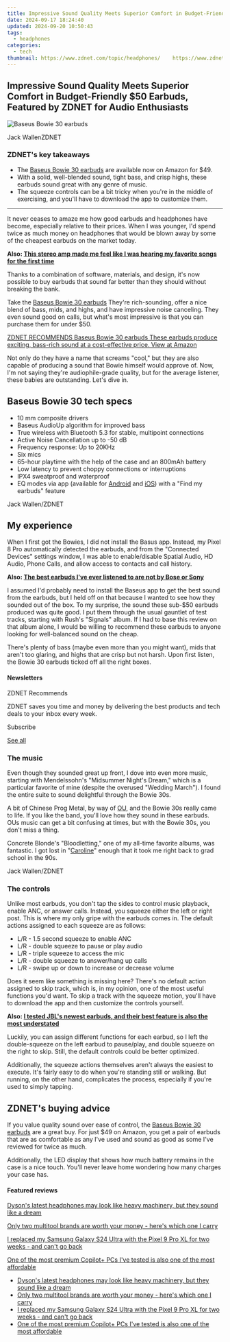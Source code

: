 ```yaml
---
title: Impressive Sound Quality Meets Superior Comfort in Budget-Friendly $50 Earbuds, Featured by ZDNET for Audio Enthusiasts
date: 2024-09-17 18:24:40
updated: 2024-09-20 10:50:43
tags:
  - headphones
categories:
  - tech
thumbnail: https://www.zdnet.com/topic/headphones/    https://www.zdnet.com/a/img/resize/d7dbd90f97c590467cee36fbac2158a2b6d32245/2024/07/23/709e4f22-310a-4385-a505-0209b92d9010/bowie30hero.jpg?width=170&height=96&fit=crop&auto=webp
---
```


## Impressive Sound Quality Meets Superior Comfort in Budget-Friendly $50 Earbuds, Featured by ZDNET for Audio Enthusiasts

![Baseus Bowie 30 earbuds](https://www.zdnet.com/a/img/resize/a7959c6f93c2d2b4c0e4d70cc62557c99aebe7ee/2024/07/23/709e4f22-310a-4385-a505-0209b92d9010/bowie30hero.jpg?auto=webp&width=1280)

Jack WallenZDNET

### ZDNET's key takeaways

* The [Baseus Bowie 30 earbuds](https://buy.geni.us/Proxy.ashx?TSID=368250&GR%5FURL=https%3A%2F%2Fwww.amazon.com%2FBaseus-Cancelling-Sound-50dB-Multipoint-Customizd-Bowie%2Fdp%2FB0CZ8FT6TD%2F%3Ftag%3Dzd-buy-button-20%26ascsubtag%3D%5F%5FCOM%5FCLICK%5FID%5F%5F%7C2d48d5d5-3327-446c-8244-6bf157f242cb%7Cdtp&dtb=1) are available now on Amazon for $49.
* With a solid, well-blended sound, tight bass, and crisp highs, these earbuds sound great with any genre of music.
* The squeeze controls can be a bit tricky when you're in the middle of exercising, and you'll have to download the app to customize them.

---

It never ceases to amaze me how good earbuds and headphones have become, especially relative to their prices. When I was younger, I'd spend twice as much money on headphones that would be blown away by some of the cheapest earbuds on the market today. 

**Also: [This stereo amp made me feel like I was hearing my favorite songs for the first time](https://www.zdnet.com/home-and-office/home-entertainment/this-stereo-amp-made-me-feel-like-i-was-hearing-my-favorite-songs-for-the-first-time/)**

Thanks to a combination of software, materials, and design, it's now possible to buy earbuds that sound far better than they should without breaking the bank.   
  
Take the [Baseus Bowie 30 earbuds](https://buy.geni.us/Proxy.ashx?TSID=368250&GR%5FURL=https%3A%2F%2Fwww.amazon.com%2FBaseus-Cancelling-Sound-50dB-Multipoint-Customizd-Bowie%2Fdp%2FB0CZ8FT6TD%2F%3Ftag%3Dzd-buy-button-20%26ascsubtag%3D%5F%5FCOM%5FCLICK%5FID%5F%5F%7C2d48d5d5-3327-446c-8244-6bf157f242cb%7Cdtp&dtb=1) They're rich-sounding, offer a nice blend of bass, mids, and highs, and have impressive noise canceling. They even sound good on calls, but what's most impressive is that you can purchase them for under $50\. 

[ZDNET RECOMMENDS Baseus Bowie 30 earbuds These earbuds produce exciting, bass-rich sound at a cost-effective price. View at Amazon](https://buy.geni.us/Proxy.ashx?TSID=368250&GR%5FURL=https%3A%2F%2Fwww.amazon.com%2FBaseus-Cancelling-Sound-50dB-Multipoint-Customizd-Bowie%2Fdp%2FB0CZ8FT6TD%2F%3Ftag%3Dzd-buy-button-20%26ascsubtag%3D%5F%5FCOM%5FCLICK%5FID%5F%5F%7C2d48d5d5-3327-446c-8244-6bf157f242cb%7Cdtp&dtb=1)

Not only do they have a name that screams "cool," but they are also capable of producing a sound that Bowie himself would approve of. Now, I'm not saying they're audiophile-grade quality, but for the average listener, these babies are outstanding. Let's dive in.

## Baseus Bowie 30 tech specs

* 10 mm composite drivers
* Baseus AudioUp algorithm for improved bass
* True wireless with Bluetooth 5.3 for stable, multipoint connections
* Active Noise Cancellation up to -50 dB
* Frequency response: Up to 20KHz
* Six mics
* 65-hour playtime with the help of the case and an 800mAh battery
* Low latency to prevent choppy connections or interruptions
* IPX4 sweatproof and waterproof
* EQ modes via app (available for [Android](https://play.google.com/store/apps/details?id=com.baseus.intelligent&hl=en%5FUS) and [iOS](https://play.google.com/store/apps/details?id=com.baseus.intelligent)) with a "Find my earbuds" feature

Jack Wallen/ZDNET

## My experience

When I first got the Bowies, I did not install the Basus app. Instead, my Pixel 8 Pro automatically detected the earbuds, and from the "Connected Devices" settings window, I was able to enable/disable Spatial Audio, HD Audio, Phone Calls, and allow access to contacts and call history.

**Also: [The best earbuds I've ever listened to are not by Bose or Sony](https://www.zdnet.com/article/the-best-earbuds-ive-ever-listened-to-are-not-by-bose-or-sony-and-80-off-for-prime-day/)**

I assumed I'd probably need to install the Baseus app to get the best sound from the earbuds, but I held off on that because I wanted to see how they sounded out of the box. To my surprise, the sound these sub-$50 earbuds produced was quite good. I put them through the usual gauntlet of test tracks, starting with Rush's "Signals" album. If I had to base this review on that album alone, I would be willing to recommend these earbuds to anyone looking for well-balanced sound on the cheap.

There's plenty of bass (maybe even more than you might want), mids that aren't too glaring, and highs that are crisp but not harsh. Upon first listen, the Bowie 30 earbuds ticked off all the right boxes.

#### Newsletters

ZDNET Recommends

ZDNET saves you time and money by delivering the best products and tech deals to your inbox every week.

 Subscribe

[See all](https://www.zdnet.com/newsletters/)

### The music

Even though they sounded great up front, I dove into even more music, starting with Mendelssohn's "Midsummer Night's Dream," which is a particular favorite of mine (despite the overused "Wedding March"). I found the entire suite to sound delightful through the Bowie 30s.

A bit of Chinese Prog Metal, by way of [OU](https://youtu.be/uoKL23zNg7w?si=yo6cH066lNsRIDa2), and the Bowie 30s really came to life. If you like the band, you'll love how they sound in these earbuds. OUs music can get a bit confusing at times, but with the Bowie 30s, you don't miss a thing.

Concrete Blonde's "Bloodletting," one of my all-time favorite albums, was fantastic. I got lost in "[Caroline](https://youtu.be/wlg91FG9m5Y?si=YdLuDzekJApxRzYW)" enough that it took me right back to grad school in the 90s.

Jack Wallen/ZDNET

### The controls

Unlike most earbuds, you don't tap the sides to control music playback, enable ANC, or answer calls. Instead, you squeeze either the left or right post. This is where my only gripe with the earbuds comes in. The default actions assigned to each squeeze are as follows: 

* L/R - 1.5 second squeeze to enable ANC
* L/R - double squeeze to pause or play audio
* L/R - triple squeeze to access the mic
* L/R - double squeeze to answer/hang up calls
* L/R - swipe up or down to increase or decrease volume

Does it seem like something is missing here? There's no default action assigned to skip track, which is, in my opinion, one of the most useful functions you'd want. To skip a track with the squeeze motion, you'll have to download the app and then customize the controls yourself. 

**Also: [I tested JBL's newest earbuds, and their best feature is also the most understated](https://www.zdnet.com/article/i-tested-jbls-newest-earbuds-and-their-best-feature-is-also-the-most-understated/)**

Luckily, you can assign different functions for each earbud, so I left the double-squeeze on the left earbud to pause/play, and double squeeze on the right to skip. Still, the default controls could be better optimized. 

Additionally, the squeeze actions themselves aren't always the easiest to execute. It's fairly easy to do when you're standing still or walking. But running, on the other hand, complicates the process, especially if you're used to simply tapping. 

## ZDNET's buying advice

If you value quality sound over ease of control, the [Baseus Bowie 30 earbuds](https://buy.geni.us/Proxy.ashx?TSID=368250&GR%5FURL=https%3A%2F%2Fwww.amazon.com%2FBaseus-Cancelling-Sound-50dB-Multipoint-Customizd-Bowie%2Fdp%2FB0CZ8FT6TD%2F%3Ftag%3Dzd-buy-button-20%26ascsubtag%3D%5F%5FCOM%5FCLICK%5FID%5F%5F%7C2d48d5d5-3327-446c-8244-6bf157f242cb%7Cdtp&dtb=1) are a great buy. For just $49 on Amazon, you get a pair of earbuds that are as comfortable as any I've used and sound as good as some I've reviewed for twice as much. 

Additionally, the LED display that shows how much battery remains in the case is a nice touch. You'll never leave home wondering how many charges your case has.

#### Featured reviews

[Dyson's latest headphones may look like heavy machinery, but they sound like a dream](https://www.zdnet.com/article/i-tested-dysons-500-flagship-headphones-and-theyre-more-competitive-than-expected/ "Dyson's latest headphones may look like heavy machinery, but they sound like a dream")

[Only two multitool brands are worth your money - here's which one I carry](https://www.zdnet.com/article/only-two-multitool-brands-are-worth-your-money-heres-which-one-i-carry/ "Only two multitool brands are worth your money - here's which one I carry")

[I replaced my Samsung Galaxy S24 Ultra with the Pixel 9 Pro XL for two weeks - and can't go back](https://www.zdnet.com/article/i-replaced-my-samsung-galaxy-s24-ultra-with-the-pixel-9-pro-xl-for-two-weeks-and-cant-go-back/ "I replaced my Samsung Galaxy S24 Ultra with the Pixel 9 Pro XL for two weeks - and can't go back")

[One of the most premium Copilot+ PCs I've tested is also one of the most affordable](https://www.zdnet.com/article/one-of-the-most-premium-copilot-pcs-ive-tested-is-also-one-of-the-most-affordable/ "One of the most premium Copilot+ PCs I've tested is also one of the most affordable")

* [Dyson's latest headphones may look like heavy machinery, but they sound like a dream](https://www.zdnet.com/article/i-tested-dysons-500-flagship-headphones-and-theyre-more-competitive-than-expected/ "Dyson's latest headphones may look like heavy machinery, but they sound like a dream")
* [Only two multitool brands are worth your money - here's which one I carry](https://www.zdnet.com/article/only-two-multitool-brands-are-worth-your-money-heres-which-one-i-carry/ "Only two multitool brands are worth your money - here's which one I carry")
* [I replaced my Samsung Galaxy S24 Ultra with the Pixel 9 Pro XL for two weeks - and can't go back](https://www.zdnet.com/article/i-replaced-my-samsung-galaxy-s24-ultra-with-the-pixel-9-pro-xl-for-two-weeks-and-cant-go-back/ "I replaced my Samsung Galaxy S24 Ultra with the Pixel 9 Pro XL for two weeks - and can't go back")
* [One of the most premium Copilot+ PCs I've tested is also one of the most affordable](https://www.zdnet.com/article/one-of-the-most-premium-copilot-pcs-ive-tested-is-also-one-of-the-most-affordable/ "One of the most premium Copilot+ PCs I've tested is also one of the most affordable")

<ins class="adsbygoogle"
     style="display:block"
     data-ad-format="autorelaxed"
     data-ad-client="ca-pub-7571918770474297"
     data-ad-slot="1223367746"></ins>



<ins class="adsbygoogle"
     style="display:block"
     data-ad-client="ca-pub-7571918770474297"
     data-ad-slot="8358498916"
     data-ad-format="auto"
     data-full-width-responsive="true"></ins>
